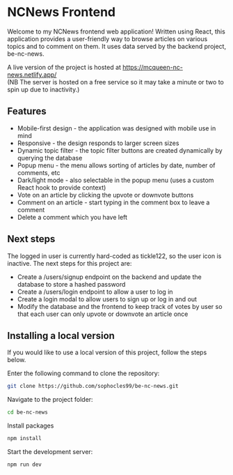 # NCNews Frontend
Welcome to my NCNews frontend web application! Written using React, this application provides a user-friendly way to browse articles on various topics and to comment on them. It uses data served by the backend project, be-nc-news.

A live version of the project is hosted at https://mcqueen-nc-news.netlify.app/  
(NB The server is hosted on a free service so it may take a minute or two to spin up due to inactivity.)

## Features
+ Mobile-first design - the application was designed with mobile use in mind
+ Responsive - the design responds to larger screen sizes
+ Dynamic topic filter - the topic filter buttons are created dynamically by querying the database
+ Popup menu - the menu allows sorting of articles by date, number of comments, etc
+ Dark/light mode - also selectable in the popup menu (uses a custom React hook to provide context)
+ Vote on an article by clicking the upvote or downvote buttons
+ Comment on an article - start typing in the comment box to leave a comment
+ Delete a comment which you have left

## Next steps
The logged in user is currently hard-coded as tickle122, so the user icon is inactive. The next steps for this project are:
+ Create a /users/signup endpoint on the backend and update the database to store a hashed password
+ Create a /users/login endpoint to allow a user to log in
+ Create a login modal to allow users to sign up or log in and out
+ Modify the database and the frontend to keep track of votes by user so that each user can only upvote or downvote an article once

## Installing a local version
If you would like to use a local version of this project, follow the steps below.

Enter the following command to clone the repository:
```bash
git clone https://github.com/sophocles99/be-nc-news.git
```
Navigate to the project folder:
```bash
cd be-nc-news
```
Install packages
```bash
npm install
```
Start the development server:
```bash
npm run dev
```